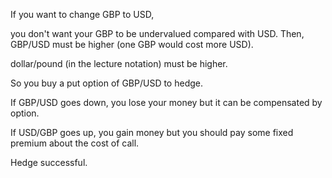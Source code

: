 If you want to change GBP to USD,

you don't want your GBP to be undervalued compared with USD.
Then, GBP/USD must be higher (one GBP would cost more USD).

dollar/pound (in the lecture notation) must be higher.

So you buy a put option of GBP/USD to hedge.

If GBP/USD goes down, you lose your money but it can be compensated by option.

If USD/GBP goes up, you gain money but you should pay some fixed premium about the cost of call.

Hedge successful.


